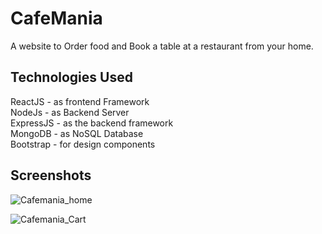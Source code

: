# CafeMania 
 A website to Order food and Book a table at a restaurant from your home.

## Technologies Used
ReactJS - as frontend Framework      
NodeJs - as Backend Server  
ExpressJS - as the backend framework  
MongoDB - as  NoSQL Database  
Bootstrap - for design components  

## Screenshots

![Cafemania_home](https://github.com/gauravgupta1272/CafeMania/assets/94973913/9b1eea42-d31e-4fb8-9385-350465fc64c6)


![Cafemania_Cart](https://github.com/gauravgupta1272/CafeMania/assets/94973913/e7b91c1b-985e-4cdf-b3d0-6494ed7d8840)





